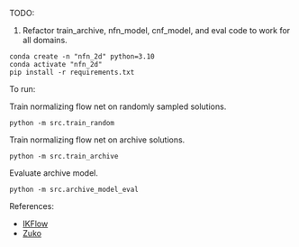 TODO:

1. Refactor train_archive, nfn_model, cnf_model, and eval code to work for all domains.

```
conda create -n "nfn_2d" python=3.10
conda activate "nfn_2d"
pip install -r requirements.txt
```

To run:

Train normalizing flow net on randomly sampled solutions.

```
python -m src.train_random
```

Train normalizing flow net on archive solutions.

```
python -m src.train_archive
```

Evaluate archive model.

```
python -m src.archive_model_eval
```

References:

- [IKFlow](https://arxiv.org/pdf/2111.08933)
- [Zuko](https://zuko.readthedocs.io/en/stable/index.html)
